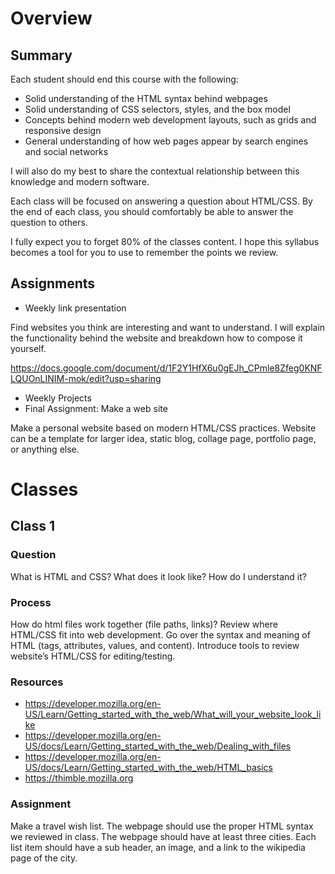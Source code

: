 # Overview

## Summary
Each student should end this course with the following:


- Solid understanding of the HTML syntax behind webpages
- Solid understanding of CSS selectors, styles, and the box model
- Concepts behind modern web development layouts, such as grids and responsive design
- General understanding of how web pages appear by search engines and social networks

I will also do my best to share the contextual relationship between this knowledge and modern software. 

Each class will be focused on answering a question about HTML/CSS. By the end of each class, you should comfortably be able to answer the question to others.

I fully expect you to forget 80% of the classes content. I hope this syllabus becomes a tool for you to use to remember the points we review.

## Assignments
- Weekly link presentation

Find websites you think are interesting and want to understand. I will explain the functionality behind the website and breakdown how to compose it yourself.

https://docs.google.com/document/d/1F2Y1HfX6u0gEJh_CPmle8Zfeg0KNFLQUOnLINIM-mok/edit?usp=sharing

- Weekly Projects
- Final Assignment: Make a web site

Make a personal website based on modern HTML/CSS practices. Website can be a template for larger idea, static blog, collage page, portfolio page, or anything else.

# Classes

## Class 1

### Question
What is HTML and CSS? What does it look like? How do I understand it?

### Process
How do html files work together (file paths, links)? Review where HTML/CSS fit into web development. Go over the syntax and meaning of HTML (tags, attributes, values, and content). Introduce tools to review website’s HTML/CSS for editing/testing.

### Resources
- https://developer.mozilla.org/en-US/Learn/Getting_started_with_the_web/What_will_your_website_look_like
- https://developer.mozilla.org/en-US/docs/Learn/Getting_started_with_the_web/Dealing_with_files
- https://developer.mozilla.org/en-US/docs/Learn/Getting_started_with_the_web/HTML_basics
- https://thimble.mozilla.org 

### Assignment
Make a travel wish list. The webpage should use the proper HTML syntax we reviewed in class. The webpage should have at least three cities. Each list item should have a sub header, an image, and a link to the wikipedia page of the city.
